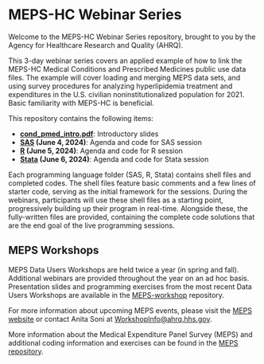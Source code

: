 # MEPS-HC Webinar Series

Welcome to the MEPS-HC Webinar Series repository, brought to you by the Agency for Healthcare Research and Quality (AHRQ). 

This 3-day webinar series covers an applied example of how to link the MEPS-HC Medical Conditions and Prescribed Medicines public use data files. The example will cover loading and merging MEPS data sets, and using survey procedures for analyzing hyperlipidemia treatment and expenditures in the U.S. civilian noninstitutionalized population for 2021. Basic familiarity with MEPS-HC is beneficial.

This repository contains the following items:
* **[cond_pmed_intro.pdf](cond_pmed_intro.pdf)**: Introductory slides
* **[SAS](SAS) (June 4, 2024)**: Agenda and code for SAS session 
* **[R](R) (June 5, 2024)**: Agenda and code for R session 
* **[Stata](Stata) (June 6, 2024)**: Agenda and code for Stata session 

Each programming language folder (SAS, R, Stata) contains shell files and completed codes. The shell files feature basic comments and a few lines of starter code, serving as the initial framework for the sessions. During the webinars, participants will use these shell files as a starting point, progressively building up their program in real-time. Alongside these, the fully-written files are provided, containing the complete code solutions that are the end goal of the live programming sessions.


## MEPS Workshops

MEPS Data Users Workshops are held twice a year (in spring and fall). Additional webinars are provided throughout the year on an ad hoc basis. Presentation slides and programming exercises from the most recent Data Users Workshops are available in the [MEPS-workshop](https://github.com/HHS-AHRQ/MEPS-workshop) repository.

For more information about upcoming MEPS events, please visit the [MEPS website](https://meps.ahrq.gov/about_meps/workshops_events.jsp) or contact Anita Soni at [WorkshopInfo@ahrq.hhs.gov](mailto:WorkshopInfo@ahrq.hhs.gov).  

More information about the Medical Expenditure Panel Survey (MEPS) and additional coding information and exercises can be found in the [MEPS repository](https://github.com/HHS-AHRQ/MEPS).
